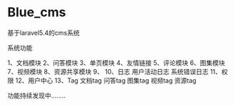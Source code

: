 # Blue_cms
基于laravel5.4的cms系统

系统功能

1、文档模块
2、问答模块
3、单页模块
4、友情链接
5、评论模块
6、图集模块
7、视频模块
8、资源共享模块
9、
10、日志
    用户活动日志
    系统错误日志
11、权限
12、用户中心
13、Tag
      文档tag
      问答tag
      图集tag
      视频tag
      资源tag
 
 功能持续发现中........

